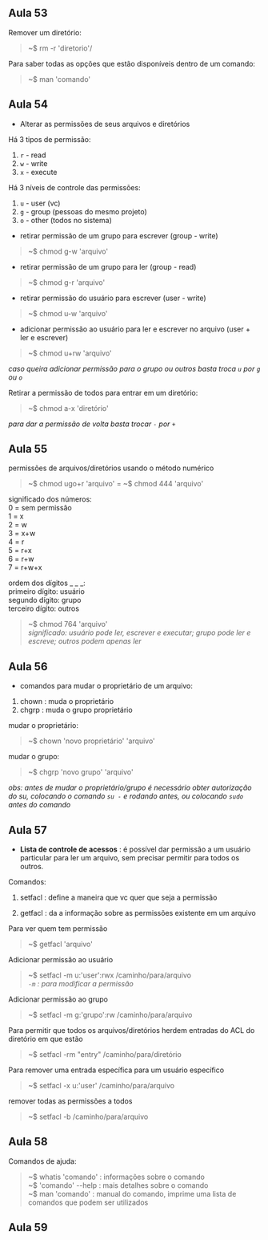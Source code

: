 ## Aula 53

Remover um diretório:

> ~$ rm -r 'diretorio'/

Para saber todas as opções que estão disponíveis dentro de um comando:

> ~$ man 'comando'

## Aula 54

- Alterar as permissões de seus arquivos e diretórios

Há 3 tipos de permissão:  
1. `r` - read  
2. `w` - write  
3. `x` - execute  

Há 3 níveis de controle das permissões:  
1. `u` - user (vc)  
2. `g` - group (pessoas do mesmo projeto)  
3. `o` - other (todos no sistema)  

- retirar permissão de um grupo para escrever (group - write)
> ~$ chmod g-w 'arquivo'    

- retirar permissão de um grupo para ler (group - read)
> ~$ chmod g-r 'arquivo'  

- retirar permissão do usuário para escrever (user - write)
> ~$ chmod u-w 'arquivo'

- adicionar permissão ao usuário para ler e escrever no arquivo (user + ler e escrever)
> ~$ chmod u+rw 'arquivo'

_caso queira adicionar permissão para o grupo ou outros basta troca `u` por `g` ou `o`_

Retirar a permissão de todos para entrar em um diretório:

> ~$ chmod a-x 'diretório' 

_para dar a permissão de volta basta trocar `-` por `+`_

## Aula 55 

permissões de arquivos/diretórios usando o método numérico

> ~$ chmod ugo+r 'arquivo' = ~$ chmod 444 'arquivo'

significado dos números:  
0 = sem permissão  
1 = x  
2 = w  
3 = x+w  
4 = r  
5 = r+x  
6 = r+w  
7 = r+w+x

ordem dos dígitos _ _ _:  
primeiro dígito: usuário  
segundo dígito: grupo  
terceiro dígito: outros

> ~$ chmod 764 'arquivo'  
_significado: usuário pode ler, escrever e executar; grupo pode ler e escreve; outros podem apenas ler_

## Aula 56 

- comandos para mudar o proprietário de um arquivo:

1. chown : muda o proprietário 
2. chgrp : muda o grupo proprietário

mudar o proprietário:

> ~$ chown 'novo proprietário' 'arquivo'

mudar o grupo:

> ~$ chgrp 'novo grupo' 'arquivo'

_obs: antes de mudar o proprietário/grupo é necessário obter autorização do su, colocando o comando `su -` e rodando antes, ou colocando `sudo` antes do comando_

## Aula 57 

- **Lista de controle de acessos** : é possível dar permissão a um usuário particular para ler um arquivo, sem precisar permitir para todos os outros.

Comandos:

1. setfacl : define  a maneira que vc quer que seja a permissão

2. getfacl : da a informação sobre as permissões existente em um arquivo

Para ver quem tem permissão 

> ~$ getfacl 'arquivo'

Adicionar permissão ao usuário

> ~$ setfacl -m u:'user':rwx /caminho/para/arquivo  
_`-m` : para modificar a permissão_

Adicionar permissão ao grupo 

> ~$ setfacl -m g:'grupo':rw /caminho/para/arquivo

Para permitir que todos os arquivos/diretórios herdem entradas do ACL do diretório em que estão 

> ~$ setfacl -rm "entry" /caminho/para/diretório

Para remover uma entrada específica para um usuário específico

> ~$ setfacl -x u:'user' /caminho/para/arquivo

remover todas as permissões a todos 

> ~$ setfacl -b /caminho/para/arquivo

## Aula 58 

Comandos de ajuda:

> ~$ whatis 'comando' : informações sobre o comando  
> ~$ 'comando' --help : mais detalhes sobre o comando  
> ~$ man 'comando' : manual do comando, imprime uma lista de comandos que podem ser utilizados  

## Aula 59
